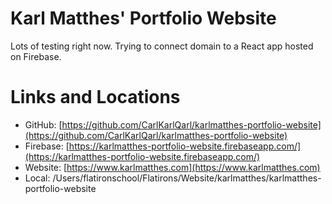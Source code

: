 # Karl Matthes' Portfolio Website
Lots of testing right now. Trying to connect domain to a React app hosted on Firebase.

# Links and Locations
- GitHub: [https://github.com/CarlKarlQarl/karlmatthes-portfolio-website](https://github.com/CarlKarlQarl/karlmatthes-portfolio-website)
- Firebase: [https://karlmatthes-portfolio-website.firebaseapp.com/](https://karlmatthes-portfolio-website.firebaseapp.com/)
- Website: [https://www.karlmatthes.com](https://www.karlmatthes.com)
- Local: /Users/flatironschool/Flatirons/Website/karlmatthes/karlmatthes-portfolio-website